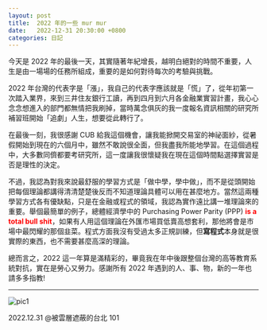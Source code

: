 ```yaml
---
layout: post
title:  2022 年的一些 mur mur
date:   2022-12-31 20:30:00 +0800
categories: 日記
---
```

今天是 2022 年的最後一天，其實隨著年紀增長，越明白絕對的時間不重要，人生是由一場場的任務所組成，重要的是如何對待每次的考驗與挑戰。  

2022 年台灣的代表字是「漲」，我自己的代表字應該就是「慌」了，從年初第一次踏入業界，來到三井住友銀行工讀，再到四月到六月各金融業實習計畫，我心心念念想進入的部門都無情把我刷掉，當時萬念俱灰的我一度報名資訊相關的研究所補習班開始「追劇」人生，想要從此轉行了。

在最後一刻，我很感謝 CUB 給我這個機會，讓我能掀開交易室的神祕面紗，從暑假開始到現在的六個月中，雖然不敢說很全面，但我盡我所能地學習。在這個過程中，大多數同儕都要考研究所，這一度讓我很懷疑我在現在這個時間點選擇實習是否是理性的決定。

不過，我認為對我來說最舒服的學習方式是「做中學，學中做」，而不是從頭開始把每個理論都講得清清楚楚後反而不知道理論具體可以用在甚麼地方。當然這兩種學習方式各有優缺點，只是在金融或程式的領域，我認為實作遠比講一堆理論來的重要。舉個最簡單的例子，總體經濟學中的 Purchasing Power Parity (PPP) <span style="color:red">**is a total bull shit**</span>，如果有人用這個理論在外匯市場買低賣高想套利，那他將會是市場中最閃耀的那個韭菜。程式方面我沒有受過太多正規訓練，但**寫程式**本身就是很實際的東西，也不需要甚麼高深的理論。  

總而言之，2022 這一年算是滿精彩的，畢竟我在年中後跟整個台灣的高等教育系統對抗，實在是勞心又勞力。感謝所有 2022 年遇到的人、事、物，新的一年也請多多指教!

---
![pic1](https://lh3.googleusercontent.com/seXpwVk7gHCRZ7cTsbFwSyGJFPgRMQomkux78i4vlJHPdpq-V3ijuFWrWhYWh5z0zev7ToywPujMuI9anZSsRMtEIYwatcwofLho4PoUoAaH5LjrjYo_nicIXzTUj-C4Tk0dWoIH9hWOmChlHI6r0bVT_mU_wCZzLSGsG_ikfSEbLcKZNqneDAjtY0YflUuUYEOGQ8t99zna9KSmb7m9lHzUKUy6jUjiNSxn3n8_GyM3NQYHUgYmObUl9Pe2zYm5OptM0EQBDhYvDp6H8UGL8y8Jxjaha35hqrVdPLitueveH4EH32dImZX1LKdCkWAcu8auVBiwxOYd0OcXR4rrxpX04DfJN2LEGkEEOTT4TtJzaX9sb4ISLMNCHHB2GpGQGQXz9WM09woKCw1AS1G7PC3AvPQ39Pp-Ngk-gLfcwi7QYSk0LDIYAiGJhwh1q-iPqldGNbM9BXmA73Sh4gLu0VkR-kinWpjB5M2Brxh9SIlS3Dlx7v0F-6AfPi7RTAl8CjnWOtK3jlH0Vk58g-kzTYeGO4jw36aiLU4PR_f01qxKbNWmTiSwWHe9Ri9ZgJoGvDWsYPZcaQ6wnJtNn59QKrHAJdHf9PmVYy2bKl1jauwLtOjw3vfHqHiQreynYjjXH2tARyEGWTJ7KHkBbsxJfwXNcXWC1NqAnGbL0KuyNpNLbbmdFEw9ZrXFMrgMm9GaXSshDyJ9ZWT8JKxGtALqMa-mySgBckAt7X3Ae95TtWStivgWSzQKdbVVh3pJGQt4w-1e_Y8LQsYAUbliPddIwaPX93647z_mj4xBNxnDqohqLSzHeakYqMcCalWB9-x5gegs4T4hbngNUPopd7p_XZv2ta1HvJM5r-S-qrYueMoMxtVFWiAq2IW77-fQRrqHmkgpf3TfCP_fGOOWKDlv3v2p_dK5zCNKhyd2CmcBr0ncjLw=w610-h813-no?authuser=0)

2022.12.31 @被雲層遮蔽的台北 101 